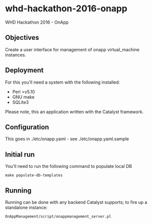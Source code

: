 # whd-hackathon-2016-onapp

WHD Hackathon 2016 - OnApp

## Objectives

Create a user interface for management of onapp virtual_machine instances.

## Deployment

For this you'll need a system with the following installed:
  * Perl >v5.10
  * GNU make
  * SQLite3

Please note, this an application written with the Catalyst framework.

## Configuration

This goes in ./etc/onapp.yaml - see ./etc/onapp.yaml.sample

## Initial run

You'll need to run the following command to populate local DB

```
make populate-db-templates
```

## Running

Running can be done with any backend Catalyst supports; to fire up a
standalone instance:

```
OnAppManagement/script/onappmanagement_server.pl
```
